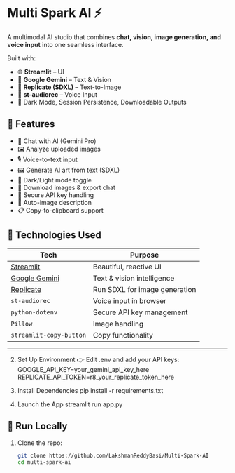 # Multi Spark AI ⚡

A multimodal AI studio that combines **chat, vision, image generation, and voice input** into one seamless interface.

Built with:
- 🌐 **Streamlit** – UI
- 🧠 **Google Gemini** – Text & Vision
- 🎨 **Replicate (SDXL)** – Text-to-Image
- 🎤 **st-audiorec** – Voice Input
- 🌙 Dark Mode, Session Persistence, Downloadable Outputs


## 🔧 Features

- 💬 Chat with AI (Gemini Pro)
- 🖼️ Analyze uploaded images
- 🎙️ Voice-to-text input
- 🖼️ Generate AI art from text (SDXL)
- 🌙 Dark/Light mode toggle
- 💾 Download images & export chat
- 🔐 Secure API key handling
- 🧠 Auto-image description
- 📋 Copy-to-clipboard support


## 🚀 Technologies Used

| Tech | Purpose |
|------|--------|
| [Streamlit](https://streamlit.io) | Beautiful, reactive UI |
| [Google Gemini](https://aistudio.google.com/) | Text & vision intelligence |
| [Replicate](https://replicate.com/) | Run SDXL for image generation |
| `st-audiorec` | Voice input in browser |
| `python-dotenv` | Secure API key management |
| `Pillow` | Image handling |
| `streamlit-copy-button` | Copy functionality |

---

2. Set Up Environment
👉 Edit .env and add your API keys:
GOOGLE_API_KEY=your_gemini_api_key_here
REPLICATE_API_TOKEN=r8_your_replicate_token_here

3. Install Dependencies
pip install -r requirements.txt

4. Launch the App
streamlit run app.py


## 🚀 Run Locally

1. Clone the repo:
   ```bash
   git clone https://github.com/LakshmanReddyBasi/Multi-Spark-AI
   cd multi-spark-ai
